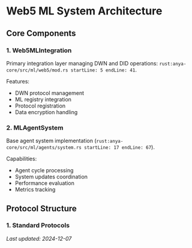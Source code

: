 # Web5 ML System Architecture

## Core Components

### 1. Web5MLIntegration

Primary integration layer managing DWN and DID operations:
```rust:anya-core/src/ml/web5/mod.rs startLine: 5 endLine: 41```.

Features:

- DWN protocol management
- ML registry integration
- Protocol registration
- Data encryption handling

### 2. MLAgentSystem

Base agent system implementation (```rust:anya-core/src/ml/agents/system.rs startLine: 17 endLine: 67```).

Capabilities:

- Agent cycle processing
- System updates coordination
- Performance evaluation
- Metrics tracking

## Protocol Structure

### 1. Standard Protocols

*Last updated: 2024-12-07*
